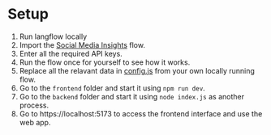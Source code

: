 # Setup
1. Run langflow locally
2. Import the [Social Media Insights](<https://github.com/sudhz/sudhz-level-supermind-hackdvs/blob/master/flow/Social%20Media%20Insights%20(No%20API%20Keys).json>) flow.
3. Enter all the required API keys.
4. Run the flow once for yourself to see how it works.
5. Replace all the relavant data in [config.js](https://github.com/sudhz/sudhz-level-supermind-hackdvs/blob/master/config.js) from your own locally running flow.
6. Go to the `frontend` folder and start it using `npm run dev`.
7. Go to the `backend` folder and start it using `node index.js` as another process.
8. Go to https://localhost:5173 to access the frontend interface and use the web app.
